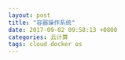 ```yaml
---
layout: post
title: "容器操作系统"
date: 2017-09-02 09:58:13 +0800
categories: 云计算
tags: cloud docker os
---
```


